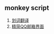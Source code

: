 ## monkey script

1. [划词翻译]()
2. [精简QQ邮箱界面](https://greasyfork.org/zh-CN/scripts/372485-mail-decorator)
